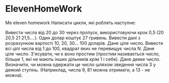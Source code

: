 # ElevenHomeWork

Me eleven homework
Написати цикли, які роблять наступне:

Вивести числа від 20 до 30 через пропуск, використовуючи крок 0,5 (20 20,5 21 21,5….).
Один долар коштує 27 гривень. Вивести дані з розрахунком вартості 10, 20, 30... 100 доларів.
Дане ціле число. Вивести всі цілі числа від 1 до 100, квадрат яких не перевищує числа N.
Дане ціле число. З'ясувати, чи є воно простим (простим називається число, більше 1, які не мають інших дільників крім 1 і себе).
Дане деяке число. Визначити, чи можна одержати це число шляхом зведення числа 3 у деякий ступінь. (Наприклад, числа 9, 81 можна отримати, а 13 - не можна).
